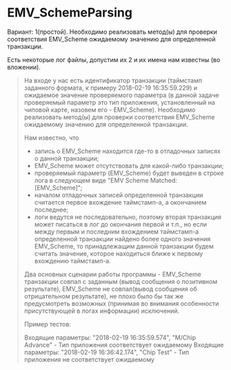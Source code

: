 # EMV_SchemeParsing
Вариант: 1(простой). Необходимо реализовать метод(ы) для проверки соответствия EMV_Scheme ожидаемому значению для определенной транзакции.

Есть некоторые лог файлы, допустим их 2 и их имена нам известны (во вложении).
> 
> На входе у нас есть идентификатор транзакции (таймстамп заданного формата, к примеру 2018-02-19 16:35:59.229) и ожидаемое значение проверяемого параметра (в данной задаче проверяемый параметр это тип приложения, установленный на чиповой карте, назовем его - EMV_Scheme).
> Необходимо реализовать метод(ы) для проверки соответствия EMV_Scheme ожидаемому значению для определенной транзакции.
> 
> Нам известно, что
> - запись о EMV_Scheme находится где-то в отладочных записях о данной транзакции;
> - EMV_Scheme может отсутствовать для какой-либо транзакции;
> - проверяемый параметр (EMV_Scheme) будет выведен в строке лога в следующем виде "EMV Scheme Matched: [EMV_Scheme]";
> - началом отладочных записей определенной транзакции считается первое вхождение таймстамп-а, а окончанием последнее;
> - логи ведутся не последовательно, поэтому вторая транзакция может писаться в лог до окончания первой и т.п., но если между первым и последним вхождением таймстамп-а определенной транзакции найдено более одного значения EMV_Scheme, то принадлежащим данной транзакции будем считать значение, которое находиться ближе к первому вхождению таймстамп-а.
> 
> Два основных сценарии работы программы - EMV_Scheme транзакции совпал с заданным (вывод сообщения о позитивном результате),  EMV_Scheme не совпал(вывод сообщения об отрицательном результате), не плохо было бы так же предусмотреть возможных (принимая во внимания особенности присутствующей в логах информации) исключений. 
> 
> Пример тестов: 
> 
> Входящие параметры: "2018-02-19 16:35:59.574", "M/Chip Advance" - Тип приложения соответствует ожидаемому
> Входящие параметры: "2018-02-19 16:36:42.174", "Chip Test" - Тип приложения не соответствует ожидаемому
